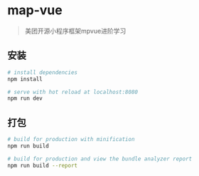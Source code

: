 # map-vue

> 美团开源小程序框架mpvue进阶学习

## 安装

``` bash
# install dependencies
npm install

# serve with hot reload at localhost:8080
npm run dev

```
## 打包
``` bash
# build for production with minification
npm run build

# build for production and view the bundle analyzer report
npm run build --report
```

